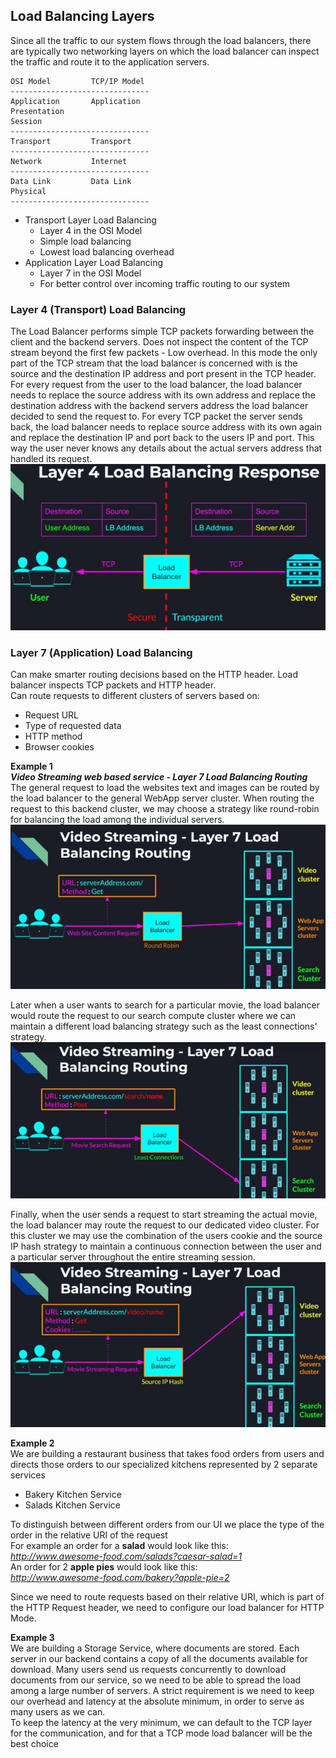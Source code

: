 ## Load Balancing Layers

Since all the traffic to our system flows through the load balancers, there are typically two networking layers on which
the load balancer can inspect the traffic and route it to the application servers.

```shell
OSI Model         TCP/IP Model
-------------------------------     
Application       Application
Presentation
Session
-------------------------------
Transport         Transport
-------------------------------
Network           Internet
-------------------------------
Data Link         Data Link
Physical
-------------------------------
```

* Transport Layer Load Balancing
    * Layer 4 in the OSI Model
    * Simple load balancing
    * Lowest load balancing overhead
* Application Layer Load Balancing
    * Layer 7 in the OSI Model
    * For better control over incoming traffic routing to our system

### Layer 4 (Transport) Load Balancing

The Load Balancer performs simple TCP packets forwarding between the client and the backend servers. Does not inspect
the content of the TCP stream beyond the first few packets - Low overhead. In this mode the only part of the TCP stream
that the load balancer is concerned with is the source and the destination IP address and port present in the TCP
header. For every request from the user to the load balancer, the load balancer needs to replace the source address with
its own address and replace the destination address with the backend servers address the load balancer decided to send
the request to. For every TCP packet the server sends back, the load balancer needs to replace source address with its
own again and replace the destination IP and port back to the users IP and port. This way the user never knows any
details about the actual servers address that handled its request. <br />
![layer 4 load balancing](assets/layer-4-response-LB.jpg)

### Layer 7 (Application) Load Balancing

Can make smarter routing decisions based on the HTTP header. Load balancer inspects TCP packets and HTTP header. <br />
Can route requests to different clusters of servers based on:

* Request URL
* Type of requested data
* HTTP method
* Browser cookies

**Example 1** <br />
_**Video Streaming web based service - Layer 7 Load Balancing Routing**_ <br />
The general request to load the websites text and images can be routed by the load balancer to the general WebApp server
cluster. When routing the request to this backend cluster, we may choose a strategy like round-robin for balancing the
load among the individual servers. <br />
![layer 7 load balancing-1](assets/layer-7-LB-1.jpg)

Later when a user wants to search for a particular movie, the load balancer would route the request to our search
compute cluster where we can maintain a different load balancing strategy such as the least connections'
strategy. <br />
![layer 7 load balancing-2](assets/layer-7-LB-2.jpg)

Finally, when the user sends a request to start streaming the actual movie, the load balancer may route the request to
our dedicated video cluster. For this cluster we may use the combination of the users cookie and the source IP hash
strategy to maintain a continuous connection between the user and a particular server throughout the entire streaming
session. <br />
![layer 7 load balancing-3](assets/layer-7-LB-3.jpg)

**Example 2** <br />
We are building a restaurant business that takes food orders from users and directs those orders to our specialized
kitchens represented by 2 separate services

* Bakery Kitchen Service
* Salads Kitchen Service

To distinguish between different orders from our UI we place the type of the order in the relative URI of the
request <br />
For example an order for a **salad** would look like this: <br />
_http://www.awesome-food.com/salads?caesar-salad=1_ <br />
An order for 2 **apple pies** would look like this: <br />
_http://www.awesome-food.com/bakery?apple-pie=2_ <br />

Since we need to route requests based on their relative URI, which is part of the HTTP Request header, we need to
configure our load balancer for HTTP Mode.

**Example 3** <br />
We are building a Storage Service, where documents are stored. Each server in our backend contains a copy of all the
documents available for download. Many users send us requests concurrently to download documents from our service, so we
need to be able to spread the load among a large number of servers. A strict requirement is we need to keep our overhead
and latency at the absolute minimum, in order to serve as many users as we can. <br />
To keep the latency at the very minimum, we can default to the TCP layer for the communication, and for that a TCP mode
load balancer will be the best choice
